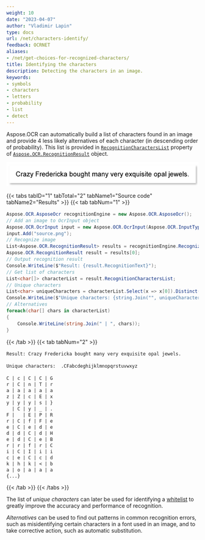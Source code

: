 ```yaml
---
weight: 10
date: "2023-04-07"
author: "Vladimir Lapin"
type: docs
url: /net/characters-identify/
feedback: OCRNET
aliases:
- /net/get-choices-for-recognized-characters/
title: Identifying the characters
description: Detecting the characters in an image.
keywords:
- symbols
- characters
- letters
- probability
- list
- detect
---
```


Aspose.OCR can automatically build a list of characters found in an image and provide 4 less likely alternatives of each character (in descending order of probability). This list is provided in [`RecognitionCharactersList`](https://reference.aspose.com/ocr/net/aspose.ocr/recognitionresult/recognitioncharacterslist/) property of [`Aspose.OCR.RecognitionResult`](https://reference.aspose.com/ocr/net/aspose.ocr/recognitionresult/) object.

![Original image](origin.png)

{{< tabs tabID="1" tabTotal="2" tabName1="Source code" tabName2="Results" >}}
{{< tab tabNum="1" >}}
```csharp
Aspose.OCR.AsposeOcr recognitionEngine = new Aspose.OCR.AsposeOcr();
// Add an image to OcrInput object
Aspose.OCR.OcrInput input = new Aspose.OCR.OcrInput(Aspose.OCR.InputType.SingleImage);
input.Add("source.png");
// Recognize image
List<Aspose.OCR.RecognitionResult> results = recognitionEngine.Recognize(input);
Aspose.OCR.RecognitionResult result = results[0];
// Output recognition result
Console.WriteLine($"Result: {result.RecognitionText}");
// Get list of characters
List<char[]> characterList = result.RecognitionCharactersList;
// Unique characters
List<char> uniqueCharacters = characterList.Select(x => x[0]).Distinct().OrderBy(x => x).ToList();
Console.WriteLine($"Unique characters: {string.Join("", uniqueCharacters)}");
// Alternatives
foreach(char[] chars in characterList)
{
	Console.WriteLine(string.Join(" | ", chars));
}
```
{{< /tab >}}
{{< tab tabNum="2" >}}
```
Result: Crazy Fredericka bought many very exquisite opal jewels.

Unique characters:  .CFabcdeghijklmnopqrstuvwxyz

C | c | C | C | G
r | C | n | T | r
a | a | a | a | a
z | Z | c | E | x
y | y | y | s | }
  | C | y | _ | .
F |   | E | P | R
r | C | f | F | e
e | C | e | d | e
d | d | C | d | H
e | d | C | e | B
r | r | f | r | C
i | C | I | i | i
c | e | C | c | d
k | h | k | < | b
a | o | a | a | a
{...}
```
{{< /tab >}}
{{< /tabs >}}

The list of _unique characters_ can later be used for identifying a [whitelist](/ocr/net/characters-whitelist/) to greatly improve the accuracy and performance of recognition.

_Alternatives_ can be used to find out patterns in common recognition errors, such as misidentifying certain characters in a font used in an image, and to take corrective action, such as automatic substitution.
